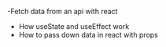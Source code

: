 -Fetch data from an api with react
- How useState and useEffect work
- How to pass down data in react with props
